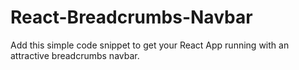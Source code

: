 # React-Breadcrumbs-Navbar
Add this simple code snippet to get your React App running with an attractive breadcrumbs navbar.
